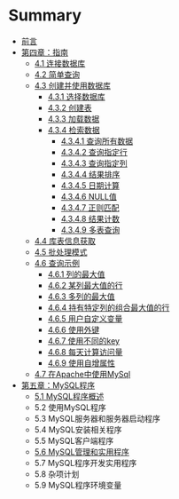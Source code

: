 # Summary

* [前言](README.md)
* [第四章：指南](SUMMARY.md)
  * [4.1 连接数据库](chapter4/connecting-to-and-disconnecting-from-the-server.md)
  * [4.2 简单查询](chapter4/entering-queries.md)
  * [4.3 创建并使用数据库](creating-and-using-a-database.md)
    * [4.3.1 选择数据库](creating-and-using-a-database/creating-and-selecting-a-database.md)
    * [4.3.2 创建表](creating-and-using-a-database/creating-a-table.md)
    * [4.3.3 加载数据](creating-and-using-a-database/loading-data-into-a-table.md)
    * [4.3.4 检索数据](creating-and-using-a-database/retrieving-information-from-a-table.md)
      * [4.3.4.1 查询所有数据](creating-and-using-a-database/retrieving-information-from-a-table/selecting-all-data.md)
      * [4.3.4.2 查询指定行](creating-and-using-a-database/retrieving-information-from-a-table/selecting-particular-rows.md)
      * [4.3.4.3 查询指定列](creating-and-using-a-database/retrieving-information-from-a-table/selecting-particular-columns.md)
      * [4.3.4.4 结果排序](creating-and-using-a-database/retrieving-information-from-a-table/sorting-rows.md)
      * [4.3.4.5 日期计算](creating-and-using-a-database/retrieving-information-from-a-table/date-calculations.md)
      * [4.3.4.6 NULL值](creating-and-using-a-database/retrieving-information-from-a-table/working-with-null-values.md)
      * [4.3.4.7 正则匹配](creating-and-using-a-database/retrieving-information-from-a-table/pattern-matching.md)
      * [4.3.4.8 结果计数](creating-and-using-a-database/retrieving-information-from-a-table/counting-rows.md)
      * [4.3.4.9 多表查询](creating-and-using-a-database/retrieving-information-from-a-table/using-more-than-one-table.md)
  * [4.4 库表信息获取](chapter4/getting-information-about-databases-and-tables.md)
  * [4.5 批处理模式](chapter4/using-mysql-in-batch-mode.md)
  * [4.6 查询示例](chapter4/examples-of-common-queries.md)
    * [4.6.1 列的最大值](chapter4/examples-of-common-queries/the-maximum-value-for-a-column.md)
    * [4.6.2 某列最大值的行](chapter4/examples-of-common-queries/maximum-of-column-per-group.md)
    * [4.6.3 多列的最大值](chapter1/examples-of-common-queries/the-row-holding-the-maximum-of-a-certain-column.md)
    * [4.6.4 持有特定列的组合最大值的行](chapter1/examples-of-common-queries/the-rows-holding-the-group-wise-maximum-of-a-certain-column.md)
    * [4.6.5 用户自定义变量](chapter1/examples-of-common-queries/using-user-defined-variables.md)
    * [4.6.6 使用外键](chapter1/examples-of-common-queries/using-foreign-keys.md)
    * [4.6.7 使用不同的key](chapter1/examples-of-common-queries/searching-on-two-keys.md)
    * [4.6.8 每天计算访问量](chapter1/examples-of-common-queries/calculating-visits-per-day.md)
    * [4.6.9 使用自增属性](chapter1/examples-of-common-queries/using-autoincrement.md)
  * [4.7 在Apache中使用MySql](chapter4/using-mysql-with-apache.md)
* [第五章：MySQL程序](mysqlcheng-xu.md)
  * [5.1 MySQL程序概述](mysqlcheng-xu/51-mysqlcheng-xu-gai-shu.md)
  * 5.2 使用MySQL程序
  * 5.3 MySQL服务器和服务器启动程序
  * 5.4 MySQL安装相关程序
  * 5.5 MySQL客户端程序
  * [5.6 MySQL管理和实用程序](mysqlcheng-xu/56-mysqlguan-li-he-shi-yong-cheng-xu.md)
  * 5.7 MySQL程序开发实用程序
  * 5.8 杂项计划
  * 5.9 MySQL程序环境变量

